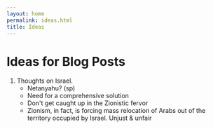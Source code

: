 ```yaml
---
layout: home
permalink: ideas.html
title: Ideas
---
```


# Ideas for Blog Posts

1. Thoughts on Israel.
	- Netanyahu? (sp)
	- Need for a comprehensive solution
	- Don't get caught up in the Zionistic fervor
	- Zionism, in fact, is forcing mass relocation of Arabs out of the territory occupied by Israel. Unjust & unfair
